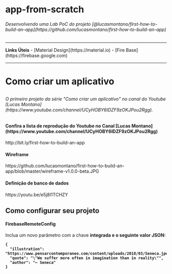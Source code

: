 <h1>app-from-scratch</h1><h6>Desenvolvendo uma Lab PoC do projeto [@lucasmontano/first-how-to-build-an-app](https://github.com/lucasmontano/first-how-to-build-an-app)</h6>
<hr>
<b>Links Úteis</b>
- [Material Design](https://material.io)
- [Fire Base](https://firebase.google.com)
<hr>
<h1>Como criar um aplicativo<h2>

<h6>O primeiro projeto da série "Como criar um aplicativo" no canal do Youtube [Lucas Montano](https://www.youtube.com/channel/UCyHOBY6IDZF9zOKJPou2Rgg).</h6>

<h4>Confira a lista de reprodução do Youtube no Canal [Lucas Montano](https://www.youtube.com/channel/UCyHOBY6IDZF9zOKJPou2Rgg) </h4>http://bit.ly/first-how-to-build-an-app

<h4>Wireframe</h4>https://github.com/lucasmontano/first-how-to-build-an-app/blob/master/wireframe-v1.0.0-beta.JPG

<h4>Definição de banco de dados</h4>https://youtu.be/e5j8l1TCHZY

<h2>Como configurar seu projeto</h2><h4>FirebaseRemoteConfig</h4>

Inclua um novo parâmetro com a chave <b>integrada<b> e o seguinte valor JSON:

```
{
  "illustration": "https://www.pensarcontemporaneo.com/content/uploads/2018/03/Seneca.jpeg",
  "quote": "\"We suffer more often in imagination than in reality\"",
  "author": "– Seneca"
}
```

